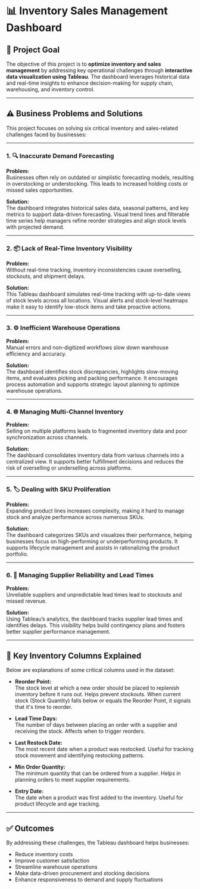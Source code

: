 # 📊 Inventory Sales Management Dashboard

## 🧭 Project Goal

The objective of this project is to **optimize inventory and sales management** by addressing key operational challenges through **interactive data visualization using Tableau**. The dashboard leverages historical data and real-time insights to enhance decision-making for supply chain, warehousing, and inventory control.

---

## ⚠️ Business Problems and Solutions

This project focuses on solving six critical inventory and sales-related challenges faced by businesses:

---

### 1. 🔍 Inaccurate Demand Forecasting  
**Problem:**  
Businesses often rely on outdated or simplistic forecasting models, resulting in overstocking or understocking. This leads to increased holding costs or missed sales opportunities.

**Solution:**  
The dashboard integrates historical sales data, seasonal patterns, and key metrics to support data-driven forecasting. Visual trend lines and filterable time series help managers refine reorder strategies and align stock levels with projected demand.

---

### 2. 📦 Lack of Real-Time Inventory Visibility  
**Problem:**  
Without real-time tracking, inventory inconsistencies cause overselling, stockouts, and shipment delays.

**Solution:**  
This Tableau dashboard simulates real-time tracking with up-to-date views of stock levels across all locations. Visual alerts and stock-level heatmaps make it easy to identify low-stock items and take proactive actions.

---

### 3. ⚙️ Inefficient Warehouse Operations  
**Problem:**  
Manual errors and non-digitized workflows slow down warehouse efficiency and accuracy.

**Solution:**  
The dashboard identifies stock discrepancies, highlights slow-moving items, and evaluates picking and packing performance. It encourages process automation and supports strategic layout planning to optimize warehouse operations.

---

### 4. 🌐 Managing Multi-Channel Inventory  
**Problem:**  
Selling on multiple platforms leads to fragmented inventory data and poor synchronization across channels.

**Solution:**  
The dashboard consolidates inventory data from various channels into a centralized view. It supports better fulfillment decisions and reduces the risk of overselling or underselling across platforms.

---

### 5. 🏷️ Dealing with SKU Proliferation  
**Problem:**  
Expanding product lines increases complexity, making it hard to manage stock and analyze performance across numerous SKUs.

**Solution:**  
The dashboard categorizes SKUs and visualizes their performance, helping businesses focus on high-performing or underperforming products. It supports lifecycle management and assists in rationalizing the product portfolio.

---

### 6. 🚚 Managing Supplier Reliability and Lead Times  
**Problem:**  
Unreliable suppliers and unpredictable lead times lead to stockouts and missed revenue.

**Solution:**  
Using Tableau’s analytics, the dashboard tracks supplier lead times and identifies delays. This visibility helps build contingency plans and fosters better supplier performance management.

---

## 🧾 Key Inventory Columns Explained

Below are explanations of some critical columns used in the dataset:

- **Reorder Point:**  
  The stock level at which a new order should be placed to replenish inventory before it runs out. Helps prevent stockouts. When current stock (Stock Quantity) falls below or equals the Reorder Point, it signals that it's time to reorder.

- **Lead Time Days:**  
  The number of days between placing an order with a supplier and receiving the stock. Affects when to trigger reorders.

- **Last Restock Date:**  
  The most recent date when a product was restocked. Useful for tracking stock movement and identifying restocking patterns.

- **Min Order Quantity:**  
  The minimum quantity that can be ordered from a supplier. Helps in planning orders to meet supplier requirements.

- **Entry Date:**  
  The date when a product was first added to the inventory. Useful for product lifecycle and age tracking.

---

## ✅ Outcomes

By addressing these challenges, the Tableau dashboard helps businesses:

- Reduce inventory costs  
- Improve customer satisfaction  
- Streamline warehouse operations  
- Make data-driven procurement and stocking decisions  
- Enhance responsiveness to demand and supply fluctuations   

